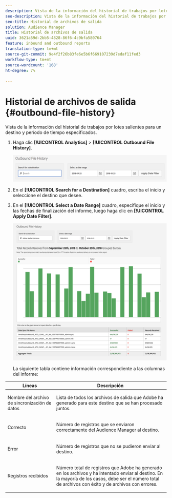 ```yaml
---
description: Vista de la información del historial de trabajos por lotes salientes para un destino y período de tiempo especificados.
seo-description: Vista de la información del historial de trabajos por lotes salientes para un destino y período de tiempo especificados.
seo-title: Historial de archivos de salida
solution: Audience Manager
title: Historial de archivos de salida
uuid: 3621a59d-2bb5-4828-86f6-4c9bfa580764
feature: inbound and outbound reports
translation-type: tm+mt
source-git-commit: 9e4f2f26b83fe6e5b6f669107239d7edaf11fed3
workflow-type: tm+mt
source-wordcount: '168'
ht-degree: 7%

---
```



# Historial de archivos de salida {#outbound-file-history}

Vista de la información del historial de trabajos por lotes salientes para un destino y período de tiempo especificados.

<!-- 

t_reports_outbound_history.xml

 -->

1. Haga clic **[!UICONTROL Analytics]** > **[!UICONTROL Outbound File History]**.

   ![Resultado del paso](assets/outbound_history.png)

1. En el **[!UICONTROL Search for a Destination]** cuadro, escriba el inicio y seleccione el destino que desee.
1. En el **[!UICONTROL Select a Date Range]** cuadro, especifique el inicio y las fechas de finalización del informe, luego haga clic en **[!UICONTROL Apply Date Filter]**.

   ![Resultado del paso](assets/outbound_history_stats.png)

   La siguiente tabla contiene información correspondiente a las columnas del informe:

<table id="table_93076D46AC50411395E72B9B987E99BE"> 
 <thead> 
  <tr> 
   <th colname="col1" class="entry"> Líneas </th> 
   <th colname="col2" class="entry"> Descripción </th> 
  </tr> 
 </thead>
 <tbody> 
  <tr> 
   <td colname="col1"> Nombre del archivo de sincronización de datos </td> 
   <td colname="col2"> <p>Lista de todos los archivos de salida que <span class="keyword"> Adobe</span> ha generado para este destino que se han procesado juntos. </p> </td> 
  </tr> 
  <tr> 
   <td colname="col1"> Correcto </td> 
   <td colname="col2"> <p>Número de registros que se enviaron correctamente del <span class="keyword"> Audience Manager</span> al destino. </p> </td> 
  </tr> 
  <tr> 
   <td colname="col1"> Error </td> 
   <td colname="col2"> <p>Número de registros que no se pudieron enviar al destino. </p> </td> 
  </tr> 
  <tr> 
   <td colname="col1"> Registros recibidos </td> 
   <td colname="col2"> <p>Número total de registros que <span class="keyword"> Adobe</span> ha generado en los archivos y ha intentado enviar al destino. En la mayoría de los casos, debe ser el número total de archivos con éxito y de archivos con errores. </p> </td> 
  </tr> 
 </tbody> 
</table>
